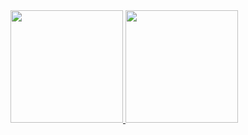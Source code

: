 <!--
### Hi there 👋
**anddrzejb/anddrzejb** is a ✨ _special_ ✨ repository because its `README.md` (this file) appears on your GitHub profile.

Here are some ideas to get you started:

- 🔭 I’m currently working on ...
- 🌱 I’m currently learning ...
- 👯 I’m looking to collaborate on ...
- 🤔 I’m looking for help with ...
- 💬 Ask me about ...
- 📫 How to reach me: ...
- 😄 Pronouns: ...
- ⚡ Fun fact: ...
-->
<a href="https://github.com/Aureate-Sunshine">
  <img height="180em" src="https://github-readme-stats.vercel.app/api?username=anddrzejb&theme=buefy&show_icons=true" />
  <img height="180em" src="https://github-readme-stats.vercel.app/api/top-langs/?username=anddrzejb&hide=Assembly,Makefile,shell,C&theme=buefy&layout=compact" />
</a>
